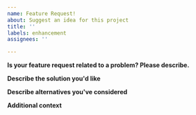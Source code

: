 ```yaml
---
name: Feature Request!
about: Suggest an idea for this project
title: ''
labels: enhancement
assignees: ''

---
```


**Is your feature request related to a problem? Please describe.**

<!---
A clear and concise description of what the problem is. Ex. I'm always frustrated when [...]
--->

**Describe the solution you'd like**
<!---
A clear and concise description of what you want to happen.
--->

**Describe alternatives you've considered**

<!---
A clear and concise description of any alternative solutions or features you've considered.
--->


**Additional context**

<!---
Add any other context or screenshots about the feature request here.
--->
